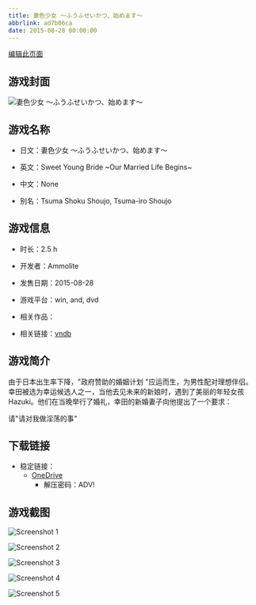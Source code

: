 ```yaml
---
title: 妻色少女 ～ふうふせいかつ、始めます～
abbrlink: ad7b06ca
date: 2015-08-28 00:00:00
---
```

[编辑此页面](https://github.com/ACG-3/ADV3-source/blob/main/source/_posts/games/%E5%A6%BB%E8%89%B2%E5%B0%91%E5%A5%B3%20%EF%BD%9E%E3%81%B5%E3%81%86%E3%81%B5%E3%81%9B%E3%81%84%E3%81%8B%E3%81%A4%E3%80%81%E5%A7%8B%E3%82%81%E3%81%BE%E3%81%99%EF%BD%9E.md)

## 游戏封面

![妻色少女 ～ふうふせいかつ、始めます～](https://pan.timero.xyz/d/onedrive/img_lib_001/%E5%A6%BB%E8%89%B2%E5%B0%91%E5%A5%B3%20%EF%BD%9E%E3%81%B5%E3%81%86%E3%81%B5%E3%81%9B%E3%81%84%E3%81%8B%E3%81%A4%E3%80%81%E5%A7%8B%E3%82%81%E3%81%BE%E3%81%99%EF%BD%9E_cover.avif)


## 游戏名称

- 日文：妻色少女 ～ふうふせいかつ、始めます～
- 英文：Sweet Young Bride ~Our Married Life Begins~
- 中文：None

- 别名：Tsuma Shoku Shoujo, Tsuma-iro Shoujo


## 游戏信息

- 时长：2.5 h
- 开发者：Ammolite
- 发售日期：2015-08-28
- 游戏平台：win, and, dvd
- 相关作品：

- 相关链接：[vndb](https://vndb.org/v17897)


## 游戏简介

由于日本出生率下降，"政府赞助的婚姻计划 "应运而生，为男性配对理想伴侣。幸田被选为幸运候选人之一，当他去见未来的新娘时，遇到了美丽的年轻女孩 Hazuki。他们在当晚举行了婚礼，幸田的新婚妻子向他提出了一个要求：

请"请对我做淫荡的事"


## 下载链接

- 稳定链接：
    - [OneDrive](https://pan.timero.xyz/onedrive/adv_lib_001/%E5%A6%BB%E8%89%B2%E5%B0%91%E5%A5%B3%20%EF%BD%9E%E3%81%B5%E3%81%86%E3%81%B5%E3%81%9B%E3%81%84%E3%81%8B%E3%81%A4%E3%80%81%E5%A7%8B%E3%82%81%E3%81%BE%E3%81%99%EF%BD%9E)
        - 解压密码：ADV!



## 游戏截图


![Screenshot 1](https://pan.timero.xyz/d/onedrive/img_lib_001/%E5%A6%BB%E8%89%B2%E5%B0%91%E5%A5%B3%20%EF%BD%9E%E3%81%B5%E3%81%86%E3%81%B5%E3%81%9B%E3%81%84%E3%81%8B%E3%81%A4%E3%80%81%E5%A7%8B%E3%82%81%E3%81%BE%E3%81%99%EF%BD%9E_Screenshot_1.avif)

![Screenshot 2](https://pan.timero.xyz/d/onedrive/img_lib_001/%E5%A6%BB%E8%89%B2%E5%B0%91%E5%A5%B3%20%EF%BD%9E%E3%81%B5%E3%81%86%E3%81%B5%E3%81%9B%E3%81%84%E3%81%8B%E3%81%A4%E3%80%81%E5%A7%8B%E3%82%81%E3%81%BE%E3%81%99%EF%BD%9E_Screenshot_2.avif)

![Screenshot 3](https://pan.timero.xyz/d/onedrive/img_lib_001/%E5%A6%BB%E8%89%B2%E5%B0%91%E5%A5%B3%20%EF%BD%9E%E3%81%B5%E3%81%86%E3%81%B5%E3%81%9B%E3%81%84%E3%81%8B%E3%81%A4%E3%80%81%E5%A7%8B%E3%82%81%E3%81%BE%E3%81%99%EF%BD%9E_Screenshot_3.avif)

![Screenshot 4](https://pan.timero.xyz/d/onedrive/img_lib_001/%E5%A6%BB%E8%89%B2%E5%B0%91%E5%A5%B3%20%EF%BD%9E%E3%81%B5%E3%81%86%E3%81%B5%E3%81%9B%E3%81%84%E3%81%8B%E3%81%A4%E3%80%81%E5%A7%8B%E3%82%81%E3%81%BE%E3%81%99%EF%BD%9E_Screenshot_4.avif)

![Screenshot 5](https://pan.timero.xyz/d/onedrive/img_lib_001/%E5%A6%BB%E8%89%B2%E5%B0%91%E5%A5%B3%20%EF%BD%9E%E3%81%B5%E3%81%86%E3%81%B5%E3%81%9B%E3%81%84%E3%81%8B%E3%81%A4%E3%80%81%E5%A7%8B%E3%82%81%E3%81%BE%E3%81%99%EF%BD%9E_Screenshot_5.avif)

